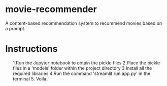 # movie-recommender
A content-based recommendation system to recommend movies based on a prompt.

<h1>Instructions</h1>
<ul>
1.Run the Jupyter notebook to obtain the pickle files
2.Place the pickle files in a 'models' folder within the project directory
3.Install all the required libraries
4.Run the command 'streamlit run app.py' in the terminal
5. Voila.
</ul>
